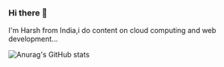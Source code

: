 ### Hi there 👋

I'm Harsh from India,i do content on cloud computing and web development...

![Anurag's GitHub stats](https://github-readme-stats.vercel.app/api?username=anuraghazra&theme=dark&show_icons=true)
